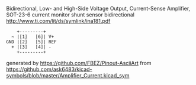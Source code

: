 Bidirectional, Low- and High-Side Voltage Output, Current-Sense Amplifier, SOT-23-6
current monitor shunt sensor bidirectional
http://www.ti.com/lit/ds/symlink/ina181.pdf


	    +---------+
	  ~ |[1]   [6]| V+
	GND |[2]   [5]| REF
	  + |[3]   [4]| -
	    +---------+


generated by https://github.com/FBEZ/Pinout-AsciiArt from https://github.com/ask6483/kicad-symbols/blob/master/Amplifier_Current.kicad_sym